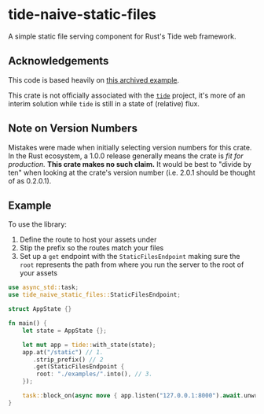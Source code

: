 # tide-naive-static-files

A simple static file serving component for Rust's Tide web framework.

## Acknowledgements

This code is based heavily on [this archived example](https://github.com/http-rs/tide/blob/4aec5fe2bb6b8202f7ae48e416eeb37345cf029f/backup/examples/staticfile.rs).

This crate is not officially associated with the [`tide`](https://github.com/http-rs/tide) project, it's more of an interim solution while `tide` is still in a state of (relative) flux.

## Note on Version Numbers

Mistakes were made when initially selecting version numbers for this crate. In the Rust ecosystem, a 1.0.0 release generally means the crate is _fit for production._ **This crate makes no such claim.** It would be best to "divide by ten" when looking at the crate's version number (i.e. 2.0.1 should be thought of as 0.2.0.1).

## Example

To use the library:

1. Define the route to host your assets under
2. Stip the prefix so the routes match your files
3. Set up a `get` endpoint with the `StaticFilesEndpoint` making sure the `root` represents the path from where you run the server to the root of your assets

```rust
use async_std::task;
use tide_naive_static_files::StaticFilesEndpoint;

struct AppState {}

fn main() {
    let state = AppState {};

    let mut app = tide::with_state(state);
    app.at("/static") // 1.
       .strip_prefix() // 2
       .get(StaticFilesEndpoint {
        root: "./examples/".into(), // 3.
    });

    task::block_on(async move { app.listen("127.0.0.1:8000").await.unwrap() });
}
```
